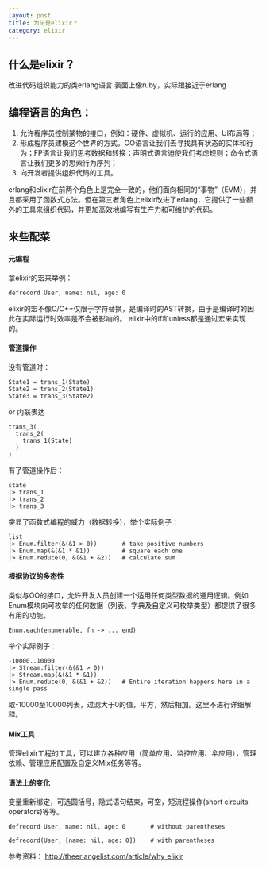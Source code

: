 ```yaml
---
layout: post
title: 为何是elixir？
category: elixir
---
```

## 什么是elixir？
改进代码组织能力的类erlang语言
表面上像ruby，实际跟接近于erlang

## 编程语言的角色：
1. 允许程序员控制某物的接口，例如：硬件、虚拟机、运行的应用、UI布局等；
2. 形成程序员建模这个世界的方式。OO语言让我们去寻找具有状态的实体和行为；FP语言让我们思考数据和转换；声明式语言迫使我们考虑规则；命令式语言让我们更多的思索行为序列；
3. 向开发者提供组织代码的工具。

erlang和elixir在前两个角色上是完全一致的，他们面向相同的“事物”（EVM），并且都采用了函数式方法。但在第三者角色上elixir改进了erlang，它提供了一些额外的工具来组织代码，并更加高效地编写有生产力和可维护的代码。

## 来些配菜
#### 元编程
拿elixir的宏来举例：
```
defrecord User, name: nil, age: 0
```
elixir的宏不像C/C++仅限于字符替换，是编译时的AST转换，由于是编译时的因此在实际运行时效率是不会被影响的。
elixir中的if和unless都是通过宏来实现的。

#### 管道操作
没有管道时：
```
State1 = trans_1(State)
State2 = trans_2(State1)
State3 = trans_3(State2)
```
or 内联表达
```
trans_3(
  trans_2(
    trans_1(State)
  )
)
```
有了管道操作后：
```
state
|> trans_1
|> trans_2
|> trans_3
```
突显了函数式编程的威力（数据转换），举个实际例子：
```
list
|> Enum.filter(&(&1 > 0))       # take positive numbers
|> Enum.map(&(&1 * &1))         # square each one
|> Enum.reduce(0, &(&1 + &2))   # calculate sum
```

#### 根据协议的多态性
类似与OO的接口，允许开发人员创建一个适用任何类型数据的通用逻辑。例如Enum模块向可枚举的任何数据（列表、字典及自定义可枚举类型）都提供了很多有用的功能。
```
Enum.each(enumerable, fn -> ... end)
```
举个实际例子：
```
-10000..10000
|> Stream.filter(&(&1 > 0))
|> Stream.map(&(&1 * &1))
|> Enum.reduce(0, &(&1 + &2))   # Entire iteration happens here in a single pass
```
取-10000至10000列表，过滤大于0的值，平方，然后相加。这里不进行详细解释。

#### Mix工具
管理elixir工程的工具，可以建立各种应用（简单应用、监控应用、伞应用），管理依赖、管理应用配置及自定义Mix任务等等。

#### 语法上的变化
变量重新绑定，可选圆括号，隐式语句结束，可空，短流程操作(short circuits operators)等等。
```
defrecord User, name: nil, age: 0       # without parentheses

defrecord(User, [name: nil, age: 0])    # with parentheses
```

参考资料：
http://theerlangelist.com/article/why_elixir
